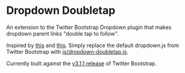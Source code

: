# Dropdown Doubletap

An extension to the Twitter Bootstrap Dropdown plugin that makes dropdown parent links "double tap to follow".

Inspired by [this](http://osvaldas.info/drop-down-navigation-responsive-and-touch-friendly) and [this](http://osvaldas.info/examples/drop-down-navigation-touch-friendly-and-responsive/doubletaptogo.js). Simply replace the default dropdown.js from Twitter Bootstrap with [js/dropdown-doubletap.js](twbs-dropdown-doubletap/blob/master/js/dropdown-doubletap.js).

Currently built against the [v3.1.1 release](https://github.com/twbs/bootstrap/releases/tag/v3.1.1) of Twitter Bootstrap.